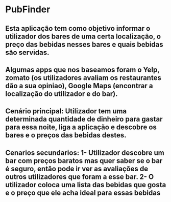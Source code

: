 # PubFinder
## Esta aplicação tem como objetivo informar o utilizador dos bares de uma certa localização, o preço das bebidas nesses bares e quais bebidas são servidas.
## Algumas apps que nos baseamos foram o Yelp, zomato (os utilizadores avaliam os restaurantes dão a sua opiniao), Google Maps (encontrar a localização do utilizador e do bar).

## Cenário principal: Utilizador tem uma determinada quantidade de dinheiro para gastar para essa noite, liga a aplicação e descobre os bares e o preços das bebidas destes.
## Cenarios secundarios: 1- Utilizador descobre um bar com preços baratos mas quer saber se o bar é seguro, então pode ir ver as avaliações de outros utilizadores que foram a esse bar. 2- O utilizador coloca uma lista das bebidas que gosta e o preço que ele acha ideal para essas bebidas
